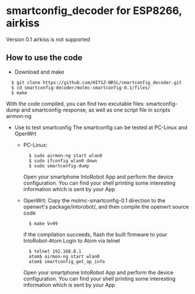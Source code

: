 # smartconfig_decoder for ESP8266, airkiss

Version 0.1 airkiss is not supported

## How to use the code

- Download and make
```
  $ git clone https://github.com/HITSZ-NRSL/smartconfig_decoder.git
  $ cd smartconfig-decoder/molmc-smartconfig-0.1/files/
  $ make
```
   With the code compiled, you can find two excutable files: smartconfig-dump and smartconfig-response, as well as one script file in scripts airmon-ng
  
- Use to test smartconfig
   The smartconfig can be tested at PC-Linux and OpenWrt
   - PC-Linux:
      ```
        $ sudo airmon-ng start wlan0
        $ sudo ifconfig wlan0 down
        $ sudo smartconfig-dump
      ```
      Open your smartphone IntoRobot App and perform the device configuration. You can find your shell printing some interesting information which is sent by your App
   
    - OpenWrt:
      Copy the molmc-smartconfig-0.1 direction to the openwrt's package/intorobot/, and then compile the openwrt source code
      ```
        $ make V=99
      ```
      if the compilation succeeds, flash the built firmware to your IntoRobot-Atom.Login to Atom via telnet
      ```
        $ telnet 192.168.8.1
        atom$ airmon-ng start wlan0
        atom$ smartconfig_get_ap_info
      ```
       Open your smartphone IntoRobot App and perform the device configuration. You can find your shell printing some interesting information which is sent by your App
